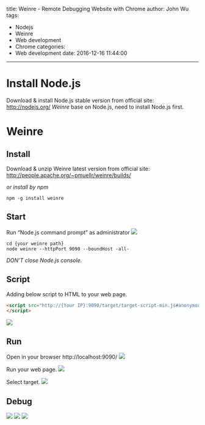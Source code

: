 title: Weinre - Remote Debugging Website with Chrome
author: John Wu
tags:
  - Nodejs
  - Weinre
  - Web development
  - Chrome
categories:
  - Web development
date: 2016-12-16 11:44:00
---
# Install Node.js
Download & install Node.js stable version from official site: http://nodejs.org/
*Weinre* base on Node.js, need to install Node.js first.

# Weinre
## Install
Download & unzip Weinre latest version from official site:
http://people.apache.org/~pmuellr/weinre/builds/

*or install by npm*
```
npm -g install weinre
```

## Start
Run “Node.js command prompt” as administrator
![](/images/pasted-5.png)
```
cd {your weinre path}
node weinre --httpPort 9090 --boundHost -all-
```
*DON’T close Node.js console.*

## Script
Adding below script to HTML to your web page.
``` html
<script src="http://{Your IP}:9090/target/target-script-min.js#anonymous">
</script>
```
![](/images/pasted-7.png)

## Run
Open in your browser http://localhost:9090/
![](/images/pasted-6.png)

Run your web page.
![](/images/pasted-8.png)

Select target.
![](/images/pasted-9.png)

## Debug
![](/images/pasted-16.png)
![](/images/pasted-13.png)
![](/images/pasted-14.png)